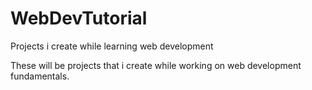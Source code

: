 # WebDevTutorial
Projects i create while learning web development

These will be projects that i create while working on web development fundamentals. 
